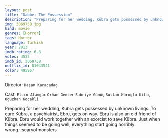 ```yaml
---
layout: post
title: "Dabbe: The Possession"
description: "Preparing for her wedding, Kübra gets possessed by unknown livings. To cure Kübra, a psychiatrist, Ebru, gets on way. Ebru is also an old friend of Kübra. Ebru would work together with an exorcist to save Kübra. Just when things seemed to be going well, everything start going horribly wrong..."
img: 3069758.jpg
kind: movie
genres: [Horror]
tags: Horror 
language: Turkish
year: 2013
imdb_rating: 6.8
votes: 4535
imdb_id: 3069758
netflix_id: 81043541
color: 495867
---
```

Director: `Hasan Karacadag`  

Cast: `Elcin Atamgüc` `Orhan Gencer` `Sabriye Günüç` `Sultan Köroglu Kiliç` `Oguzhan Kocakli` 

Preparing for her wedding, Kübra gets possessed by unknown livings. To cure Kübra, a psychiatrist, Ebru, gets on way. Ebru is also an old friend of Kübra. Ebru would work together with an exorcist to save Kübra. Just when things seemed to be going well, everything start going horribly wrong.::scaryofmonsters